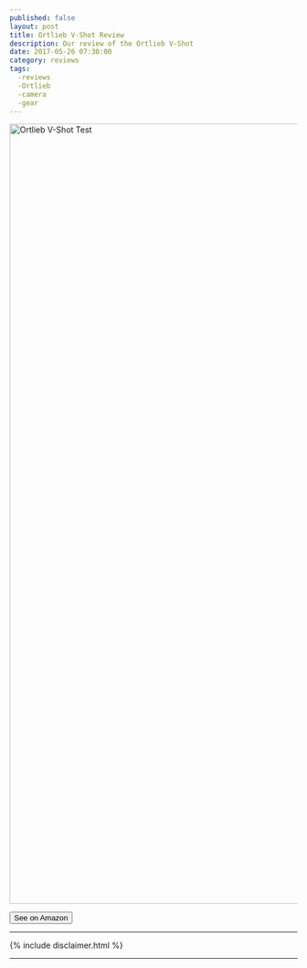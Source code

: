 ```yaml
---
published: false
layout: post
title: Ortlieb V-Shot Review
description: Our review of the Ortlieb V-Shot
date: 2017-05-26 07:30:00
category: reviews
tags:
  -reviews
  -Ortlieb
  -camera
  -gear
---
```



<a data-flickr-embed="true"  href="https://www.flickr.com/photos/90204224@N07/34549003921/in/dateposted-public/" title="Ortlieb V-Shot Review Test"><img src="https://c1.staticflickr.com/5/4162/34549003921_3ad5468acb_k.jpg" width="2048" height="1367" alt="Ortlieb V-Shot Test"></a><script async src="//embedr.flickr.com/assets/client-code.js" charset="utf-8"></script>


<a href="http://amzn.to/2qNZ6Zp" rel="nofollow"><button type="button" class="btn btn-danger">See on Amazon</button></a>

---

{% include disclaimer.html %}

---
